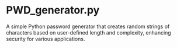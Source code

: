 # PWD_generator.py
A simple Python password generator that creates random strings of characters based on user-defined length and complexity, enhancing security for various applications.
